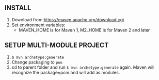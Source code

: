 ## INSTALL

1. Download from https://maven.apache.org/download.cgi
2. Set environment variables:
    - MAVEN_HOME is for Maven 1, M2_HOME is for Maven 2 and later
    
## SETUP MULTI-MODULE PROJECT
1. `$ mvn archetype:generate`
2. Change packaging to `pom`
3. cd to parent folder and run `$ mvn archetype:generate` again. Maven will recognize the package=pom and will add as modules.
